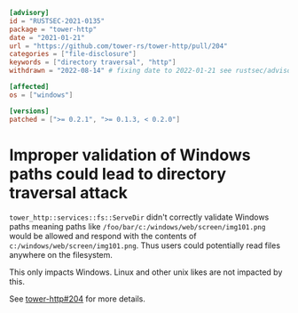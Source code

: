 ```toml
[advisory]
id = "RUSTSEC-2021-0135"
package = "tower-http"
date = "2021-01-21"
url = "https://github.com/tower-rs/tower-http/pull/204"
categories = ["file-disclosure"]
keywords = ["directory traversal", "http"]
withdrawn = "2022-08-14" # fixing date to 2022-01-21 see rustsec/advisory-db#1165

[affected]
os = ["windows"]

[versions]
patched = [">= 0.2.1", ">= 0.1.3, < 0.2.0"]
```

# Improper validation of Windows paths could lead to directory traversal attack

`tower_http::services::fs::ServeDir` didn't correctly validate Windows paths
meaning paths like `/foo/bar/c:/windows/web/screen/img101.png` would be allowed
and respond with the contents of `c:/windows/web/screen/img101.png`. Thus users
could potentially read files anywhere on the filesystem.

This only impacts Windows. Linux and other unix likes are not impacted by this.

See [tower-http#204] for more details.

[tower-http#204]: https://github.com/tower-rs/tower-http/pull/204
